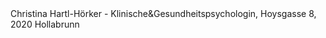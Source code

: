 <div class="col-xs-3"></div>
<div class="col-xs-9">
  Christina Hartl-Hörker - Klinische<span class="ampersand">&amp;</span>Gesundheitspsychologin, Hoysgasse 8, 2020 Hollabrunn
</div>